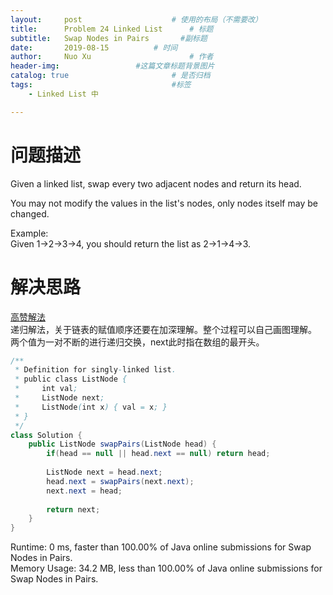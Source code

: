 ```yaml
---
layout:     post   				    # 使用的布局（不需要改）
title:      Problem 24 Linked List      # 标题 
subtitle:   Swap Nodes in Pairs       #副标题
date:       2019-08-15			# 时间
author:     Nuo Xu 						# 作者
header-img:              	#这篇文章标题背景图片
catalog: true 						# 是否归档
tags:								#标签
    - Linked List 中

---
```

# 问题描述
Given a linked list, swap every two adjacent nodes and return its head.

You may not modify the values in the list's nodes, only nodes itself may be changed.

Example:  
Given 1->2->3->4, you should return the list as 2->1->4->3.
# 解决思路
[高赞解法](https://leetcode-cn.com/problems/swap-nodes-in-pairs/solution/hua-jie-suan-fa-24-liang-liang-jiao-huan-lian-biao/)  
递归解法，关于链表的赋值顺序还要在加深理解。整个过程可以自己画图理解。  
两个值为一对不断的进行递归交换，next此时指在数组的最开头。
```java
/**
 * Definition for singly-linked list.
 * public class ListNode {
 *     int val;
 *     ListNode next;
 *     ListNode(int x) { val = x; }
 * }
 */
class Solution {
    public ListNode swapPairs(ListNode head) {
        if(head == null || head.next == null) return head;
        
        ListNode next = head.next;
        head.next = swapPairs(next.next);
        next.next = head;
        
        return next;
    }
}
```
Runtime: 0 ms, faster than 100.00% of Java online submissions for Swap Nodes in Pairs.  
Memory Usage: 34.2 MB, less than 100.00% of Java online submissions for Swap Nodes in Pairs.
